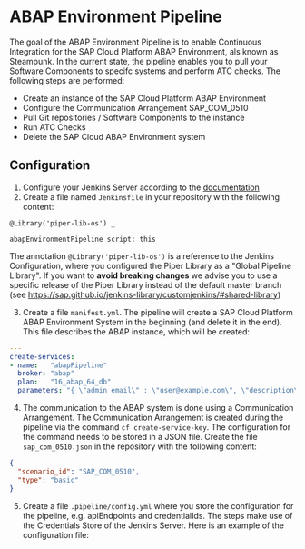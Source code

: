 # ABAP Environment Pipeline

The goal of the ABAP Environment Pipeline is to enable Continuous Integration for the SAP Cloud Platform ABAP Environment, als known as Steampunk.
In the current state, the pipeline enables you to pull your Software Components to specifc systems and perform ATC checks. The following steps are performed:
 * Create an instance of the SAP Cloud Platform ABAP Environment
 * Configure the Communication Arrangement SAP_COM_0510
 * Pull Git repositories / Software Components to the instance
 * Run ATC Checks
 * Delete the SAP Cloud ABAP Environment system

## Configuration

1. Configure your Jenkins Server according to the [documentation](https://sap.github.io/jenkins-library/guidedtour/)
2. Create a file named `Jenkinsfile` in your repository with the following content:

```
@Library('piper-lib-os') _

abapEnvironmentPipeline script: this
```

The annotation `@Library('piper-lib-os')` is a reference to the Jenkins Configuration, where you configured the Piper Library as a "Global Pipeline Library". If you want to **avoid breaking changes** we advise you to use a specific release of the Piper Library instead of the default master branch (see https://sap.github.io/jenkins-library/customjenkins/#shared-library)

3. Create a file `manifest.yml`. The pipeline will create a SAP Cloud Platform ABAP Environment System in the beginning (and delete it in the end). This file describes the ABAP instance, which will be created:
```yml
---
create-services:
- name:   "abapPipeline"
  broker: "abap"
  plan:   "16_abap_64_db"
  parameters: "{ \"admin_email\" : \"user@example.com\", \"description\" : \"System for ABAP Pipeline\" }"
```

4. The communication to the ABAP system is done using a Communication Arrangement. The Communication Arrangement is created during the pipeline via the command `cf create-service-key`. The configuration for the command needs to be stored in a JSON file. Create the file `sap_com_0510.json` in the repository with the following content:
```json
{
  "scenario_id": "SAP_COM_0510",
  "type": "basic"
}
```

5. Create a file `.pipeline/config.yml` where you store the configuration for the pipeline, e.g. apiEndpoints and credentialIds. The steps make use of the Credentials Store of the Jenkins Server. Here is an example of the configuration file:
```

```
